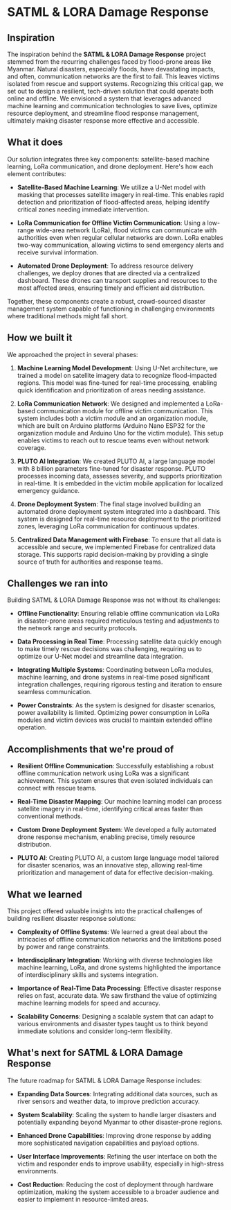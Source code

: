 # SATML & LORA Damage Response

## Inspiration
The inspiration behind the **SATML & LORA Damage Response** project stemmed from the recurring challenges faced by flood-prone areas like Myanmar. Natural disasters, especially floods, have devastating impacts, and often, communication networks are the first to fail. This leaves victims isolated from rescue and support systems. Recognizing this critical gap, we set out to design a resilient, tech-driven solution that could operate both online and offline. We envisioned a system that leverages advanced machine learning and communication technologies to save lives, optimize resource deployment, and streamline flood response management, ultimately making disaster response more effective and accessible.

## What it does
Our solution integrates three key components: satellite-based machine learning, LoRa communication, and drone deployment. Here's how each element contributes:

- **Satellite-Based Machine Learning**: We utilize a U-Net model with masking that processes satellite imagery in real-time. This enables rapid detection and prioritization of flood-affected areas, helping identify critical zones needing immediate intervention.
  
- **LoRa Communication for Offline Victim Communication**: Using a low-range wide-area network (LoRa), flood victims can communicate with authorities even when regular cellular networks are down. LoRa enables two-way communication, allowing victims to send emergency alerts and receive survival information.
  
- **Automated Drone Deployment**: To address resource delivery challenges, we deploy drones that are directed via a centralized dashboard. These drones can transport supplies and resources to the most affected areas, ensuring timely and efficient aid distribution.

Together, these components create a robust, crowd-sourced disaster management system capable of functioning in challenging environments where traditional methods might fall short.

## How we built it
We approached the project in several phases:

1. **Machine Learning Model Development**: Using U-Net architecture, we trained a model on satellite imagery data to recognize flood-impacted regions. This model was fine-tuned for real-time processing, enabling quick identification and prioritization of areas needing assistance.
  
2. **LoRa Communication Network**: We designed and implemented a LoRa-based communication module for offline victim communication. This system includes both a victim module and an organization module, which are built on Arduino platforms (Arduino Nano ESP32 for the organization module and Arduino Uno for the victim module). This setup enables victims to reach out to rescue teams even without network coverage.

3. **PLUTO AI Integration**: We created PLUTO AI, a large language model with 8 billion parameters fine-tuned for disaster response. PLUTO processes incoming data, assesses severity, and supports prioritization in real-time. It is embedded in the victim mobile application for localized emergency guidance.

4. **Drone Deployment System**: The final stage involved building an automated drone deployment system integrated into a dashboard. This system is designed for real-time resource deployment to the prioritized zones, leveraging LoRa communication for continuous updates.

5. **Centralized Data Management with Firebase**: To ensure that all data is accessible and secure, we implemented Firebase for centralized data storage. This supports rapid decision-making by providing a single source of truth for authorities and response teams.

## Challenges we ran into
Building SATML & LORA Damage Response was not without its challenges:

- **Offline Functionality**: Ensuring reliable offline communication via LoRa in disaster-prone areas required meticulous testing and adjustments to the network range and security protocols.
  
- **Data Processing in Real Time**: Processing satellite data quickly enough to make timely rescue decisions was challenging, requiring us to optimize our U-Net model and streamline data integration.
  
- **Integrating Multiple Systems**: Coordinating between LoRa modules, machine learning, and drone systems in real-time posed significant integration challenges, requiring rigorous testing and iteration to ensure seamless communication.
  
- **Power Constraints**: As the system is designed for disaster scenarios, power availability is limited. Optimizing power consumption in LoRa modules and victim devices was crucial to maintain extended offline operation.

## Accomplishments that we're proud of
- **Resilient Offline Communication**: Successfully establishing a robust offline communication network using LoRa was a significant achievement. This system ensures that even isolated individuals can connect with rescue teams.
  
- **Real-Time Disaster Mapping**: Our machine learning model can process satellite imagery in real-time, identifying critical areas faster than conventional methods.
  
- **Custom Drone Deployment System**: We developed a fully automated drone response mechanism, enabling precise, timely resource distribution.
  
- **PLUTO AI**: Creating PLUTO AI, a custom large language model tailored for disaster scenarios, was an innovative step, allowing real-time prioritization and management of data for effective decision-making.

## What we learned
This project offered valuable insights into the practical challenges of building resilient disaster response solutions:

- **Complexity of Offline Systems**: We learned a great deal about the intricacies of offline communication networks and the limitations posed by power and range constraints.
  
- **Interdisciplinary Integration**: Working with diverse technologies like machine learning, LoRa, and drone systems highlighted the importance of interdisciplinary skills and systems integration.
  
- **Importance of Real-Time Data Processing**: Effective disaster response relies on fast, accurate data. We saw firsthand the value of optimizing machine learning models for speed and accuracy.
  
- **Scalability Concerns**: Designing a scalable system that can adapt to various environments and disaster types taught us to think beyond immediate solutions and consider long-term flexibility.

## What's next for SATML & LORA Damage Response
The future roadmap for SATML & LORA Damage Response includes:

- **Expanding Data Sources**: Integrating additional data sources, such as river sensors and weather data, to improve prediction accuracy.
  
- **System Scalability**: Scaling the system to handle larger disasters and potentially expanding beyond Myanmar to other disaster-prone regions.
  
- **Enhanced Drone Capabilities**: Improving drone response by adding more sophisticated navigation capabilities and payload options.
  
- **User Interface Improvements**: Refining the user interface on both the victim and responder ends to improve usability, especially in high-stress environments.
  
- **Cost Reduction**: Reducing the cost of deployment through hardware optimization, making the system accessible to a broader audience and easier to implement in resource-limited areas.
